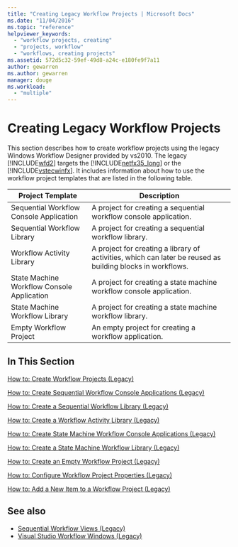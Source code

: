 ```yaml
---
title: "Creating Legacy Workflow Projects | Microsoft Docs"
ms.date: "11/04/2016"
ms.topic: "reference"
helpviewer_keywords: 
  - "workflow projects, creating"
  - "projects, workflow"
  - "workflows, creating projects"
ms.assetid: 572d5c32-59ef-49d8-a24c-e180fe9f7a11
author: gewarren
ms.author: gewarren
manager: douge
ms.workload: 
  - "multiple"
---
```

# Creating Legacy Workflow Projects
This section describes how to create workflow projects using the legacy Windows Workflow Designer provided by vs2010. The legacy [!INCLUDE[wfd2](../workflow-designer/includes/wfd2_md.md)] targets the [!INCLUDE[netfx35_long](../workflow-designer/includes/netfx35_long_md.md)] or the [!INCLUDE[vstecwinfx](../workflow-designer/includes/vstecwinfx_md.md)]. It includes information about how to use the workflow project templates that are listed in the following table.

|Project Template|Description|
|----------------------|-----------------|
|Sequential Workflow Console Application|A project for creating a sequential workflow console application.|
|Sequential Workflow Library|A project for creating a sequential workflow library.|
|Workflow Activity Library|A project for creating a library of activities, which can later be reused as building blocks in workflows.|
|State Machine Workflow Console Application|A project for creating a state machine workflow console application.|
|State Machine Workflow Library|A project for creating a state machine workflow library.|
|Empty Workflow Project|An empty project for creating a workflow application.|

## In This Section
 [How to: Create Workflow Projects (Legacy)](../workflow-designer/how-to-create-workflow-projects-legacy.md)

 [How to: Create Sequential Workflow Console Applications (Legacy)](../workflow-designer/how-to-create-sequential-workflow-console-applications-legacy.md)

 [How to: Create a Sequential Workflow Library (Legacy)](../workflow-designer/how-to-create-a-sequential-workflow-library-legacy.md)

 [How to: Create a Workflow Activity Library (Legacy)](../workflow-designer/how-to-create-a-workflow-activity-library-legacy.md)

 [How to: Create State Machine Workflow Console Applications (Legacy)](../workflow-designer/how-to-create-state-machine-workflow-console-applications-legacy.md)

 [How to: Create a State Machine Workflow Library (Legacy)](../workflow-designer/how-to-create-a-state-machine-workflow-library-legacy.md)

 [How to: Create an Empty Workflow Project (Legacy)](../workflow-designer/how-to-create-an-empty-workflow-project-legacy.md)

 [How to: Configure Workflow Project Properties (Legacy)](../workflow-designer/how-to-configure-workflow-project-properties-legacy.md)

 [How to: Add a New Item to a Workflow Project (Legacy)](../workflow-designer/how-to-add-a-new-item-to-a-workflow-project-legacy.md)

## See also

- [Sequential Workflow Views (Legacy)](../workflow-designer/sequential-workflow-views-legacy.md)
- [Visual Studio Workflow Windows (Legacy)](../workflow-designer/visual-studio-workflow-windows-legacy.md)